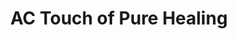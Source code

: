 ---
title: "AC Touch of Pure Healing"
url: /grand-junction/ac-touch-of-pure-healing/
shop: Massage
---